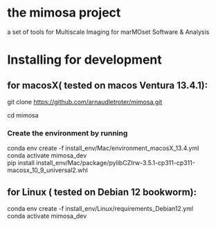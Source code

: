 # the mimosa project
a set of tools for Multiscale Imaging for marMOset Software &amp; Analysis

# Installing for development

## for macosX( tested on macos Ventura 13.4.1):

git clone https://github.com/arnaudletroter/mimosa.git

cd mimosa

### Create the environment by running
conda env create -f install_env/Mac/environment_macosX_13.4.yml \
conda activate mimosa_dev \
pip install install_env/Mac/package/pylibCZIrw-3.5.1-cp311-cp311-macosx_10_9_universal2.whl

## for Linux ( tested on Debian 12 bookworm):
conda env create -f install_env/Linux/requirements_Debian12.yml \
conda activate mimosa_dev 
